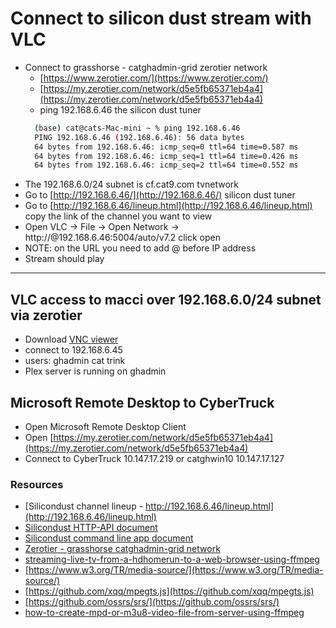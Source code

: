 # Connect to silicon dust stream with VLC

- Connect to grasshorse - catghadmin-grid zerotier network
    - [https://www.zerotier.com/](https://www.zerotier.com/)
    - [https://my.zerotier.com/network/d5e5fb65371eb4a4](https://my.zerotier.com/network/d5e5fb65371eb4a4)
    - ping 192.168.6.46 the silicon dust tuner
    ```bash
      (base) cat@cats-Mac-mini ~ % ping 192.168.6.46
      PING 192.168.6.46 (192.168.6.46): 56 data bytes
      64 bytes from 192.168.6.46: icmp_seq=0 ttl=64 time=0.587 ms
      64 bytes from 192.168.6.46: icmp_seq=1 ttl=64 time=0.426 ms
      64 bytes from 192.168.6.46: icmp_seq=2 ttl=64 time=0.552 ms
    ```
- The 192.168.6.0/24 subnet is cf.cat9.com tvnetwork
- Go to [http://192.168.6.46/](http://192.168.6.46/) silicon dust tuner
- Go to [http://192.168.6.46/lineup.html](http://192.168.6.46/lineup.html) copy the link of the channel you want to view
- Open VLC -> File -> Open Network -> http://@192.168.6.46:5004/auto/v7.2 click open
- NOTE: on the URL you need to add @ before IP address
- Stream should play

---
## VLC access to macci over 192.168.6.0/24 subnet via zerotier
- Download [VNC viewer](https://www.realvnc.com/en/connect/download/viewer/)
- connect to 192.168.6.45
- users: ghadmin cat trink
- Plex server is running on ghadmin

## Microsoft Remote Desktop to CyberTruck
- Open Microsoft Remote Desktop Client
- Open [https://my.zerotier.com/network/d5e5fb65371eb4a4](https://my.zerotier.com/network/d5e5fb65371eb4a4)
- Connect to CyberTruck 10.147.17.219 or catghwin10 10.147.17.127


### Resources
- [Silicondust channel lineup - http://192.168.6.46/lineup.html](http://192.168.6.46/lineup.html)
- [Silicondust HTTP-API document](https://info.hdhomerun.com/info/http_api)
- [Silicondust command line app document](https://info.hdhomerun.com/info/hdhomerun_config)
- [Zerotier - grasshorse catghadmin-grid network](https://my.zerotier.com/network/d5e5fb65371eb4a4)
- [streaming-live-tv-from-a-hdhomerun-to-a-web-browser-using-ffmpeg](https://www.rickmakes.com/streaming-live-tv-from-a-hdhomerun-to-a-web-browser-using-ffmpeg/)
- [https://www.w3.org/TR/media-source/](https://www.w3.org/TR/media-source/)
- [https://github.com/xqq/mpegts.js](https://github.com/xqq/mpegts.js)
- [https://github.com/ossrs/srs/](https://github.com/ossrs/srs/)
- [how-to-create-mpd-or-m3u8-video-file-from-server-using-ffmpeg](https://mayur-solanki.medium.com/how-to-create-mpd-or-m3u8-video-file-from-server-using-ffmpeg-97e9e1fbf6a3)
